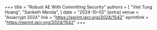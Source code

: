 +++
title = "Robust AE With Committing Security"
authors = [
"Viet Tung Hoang",
"Sanketh Menda",
]
date = "2024-10-02"
[extra]
venue = "Asiacrypt 2024"
link = "https://eprint.iacr.org/2024/1542"
eprintlink = "https://eprint.iacr.org/2024/1542"
+++
